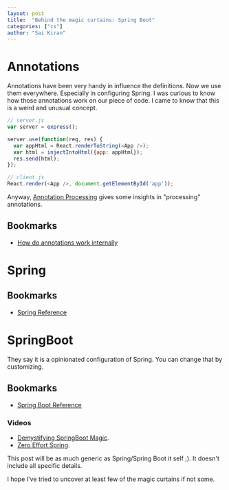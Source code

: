```yaml
---
layout: post
title:  "Behind the magic curtains: Spring Boot"
categories: ["cs"]
author: "Sai Kiran"
---
```


# Annotations
Annotations have been very handy in influence the definitions. Now we use them everywhere. 
Especially in configuring Spring. 
I was curious to know how those annotations work on our piece of code. I came to know that this is a weird and unusual concept.

```javascript
// server.js
var server = express();

server.use(function(req, res) {
  var appHtml = React.renderToString(<App />);
  var html = injectIntoHtml({app: appHtml});
  res.send(html);
});
```

```javascript
// client.js
React.render(<App />, document.getElementById('app'));
```

Anyway, [Annotation Processing][Annotation Processing 101] gives some insights in "processing" annotations.
## Bookmarks
- [How do annotations work internally][How do annotations work internally]

# Spring
## Bookmarks
- [Spring Reference][Spring Link 1]

# SpringBoot
They say it is a opinionated configuration of Spring. You can change that by customizing.
## Bookmarks
- [Spring Boot Reference][Springboot Link 1]

### Videos
- [Demystifying SpringBoot Magic][Demystifying SpringBoot Magic].
- [Zero Effort Spring][Zero Effort Spring].


This post will be as much generic as Spring/Spring Boot it self ;). It doesn't include all specific details.



I hope I've tried to uncover at least few of the magic curtains if not some.


[Annotation Processing 101]: http://hannesdorfmann.com/annotation-processing/annotationprocessing101
[How do annotations work internally]: https://stackoverflow.com/questions/18189980/how-do-annotations-work-internally

[Spring Link 1]: http://docs.spring.io/spring/docs/current/spring-framework-reference/htmlsingle/
[Springboot Link 1]: http://docs.spring.io/spring-boot/docs/current/reference/htmlsingle/
[Demystifying SpringBoot Magic]: https://spring.io/blog/2016/12/14/spring-tips-demystifying-bootiful-magic
[Zero Effort Spring]: https://www.youtube.com/watch?v=cTPAKMIm_pM&list=PLgGXSWYM2FpOa_FTla-x5Wd10dpmgrRC4